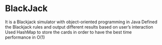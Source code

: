 # BlackJack

It is a Blackjack simulator with object-oriented programming in Java 
Defined the Blackjack rules and output different results based on user’s interaction 
Used HashMap to store the cards in order to have the best time performance in O(1)
